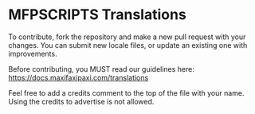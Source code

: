 # MFPSCRIPTS Translations
To contribute, fork the repository and make a new pull request with your changes. You can submit new locale files, or update an existing one with improvements.

Before contributing, you MUST read our guidelines here: https://docs.maxifaxipaxi.com/translations

Feel free to add a credits comment to the top of the file with your name. Using the credits to advertise is not allowed.
